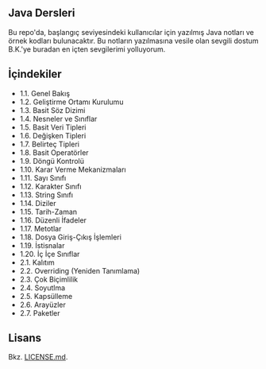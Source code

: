 ## Java Dersleri

Bu repo'da, başlangıç seviyesindeki kullanıcılar için yazılmış Java notları ve örnek kodları bulunacaktır. Bu notların yazılmasına vesile olan sevgili dostum B.K.'ye buradan en içten sevgilerimi yolluyorum.

## İçindekiler

-   1.1. Genel Bakış
-   1.2. Geliştirme Ortamı Kurulumu
-   1.3. Basit Söz Dizimi
-   1.4. Nesneler ve Sınıflar
-   1.5. Basit Veri Tipleri
-   1.6. Değişken Tipleri
-   1.7. Belirteç Tipleri
-   1.8. Basit Operatörler
-   1.9. Döngü Kontrolü
-   1.10. Karar Verme Mekanizmaları
-   1.11. Sayı Sınıfı
-   1.12. Karakter Sınıfı
-   1.13. String Sınıfı
-   1.14. Diziler
-   1.15. Tarih-Zaman
-   1.16. Düzenli İfadeler
-   1.17. Metotlar
-   1.18. Dosya Giriş-Çıkış İşlemleri
-   1.19. İstisnalar
-   1.20. İç İçe Sınıflar
-   2.1. Kalıtım
-   2.2. Overriding (Yeniden Tanımlama)
-   2.3. Çok Biçimlilik
-   2.4. Soyutlma
-   2.5. Kapsülleme
-   2.6. Arayüzler
-   2.7. Paketler


## Lisans

Bkz. [LICENSE.md](./LICENSE.md).